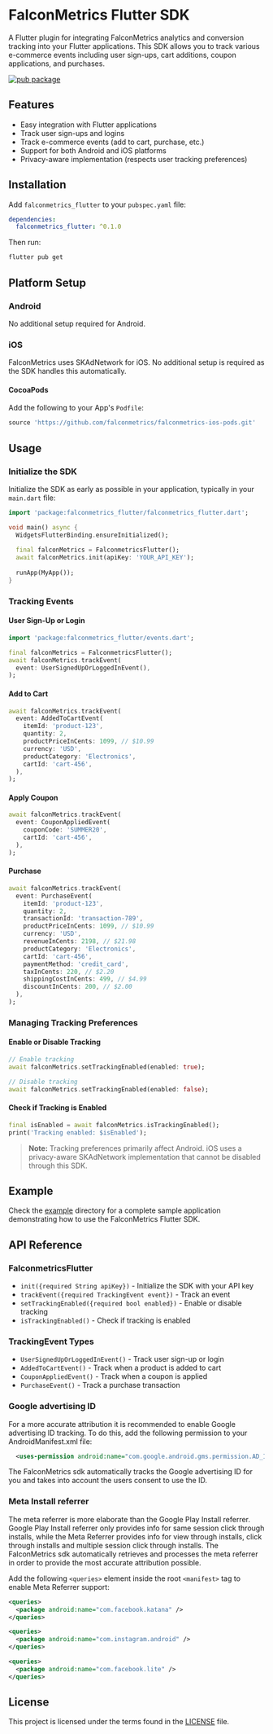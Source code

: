 # FalconMetrics Flutter SDK

A Flutter plugin for integrating FalconMetrics analytics and conversion tracking into your Flutter applications. This SDK allows you to track various e-commerce events including user sign-ups, cart additions, coupon applications, and purchases.

[![pub package](https://img.shields.io/pub/v/falconmetrics_flutter.svg)](https://pub.dev/packages/falconmetrics_flutter)

## Features

- Easy integration with Flutter applications
- Track user sign-ups and logins
- Track e-commerce events (add to cart, purchase, etc.)
- Support for both Android and iOS platforms
- Privacy-aware implementation (respects user tracking preferences)

## Installation

Add `falconmetrics_flutter` to your `pubspec.yaml` file:

```yaml
dependencies:
  falconmetrics_flutter: ^0.1.0
```

Then run:

```bash
flutter pub get
```

## Platform Setup

### Android

No additional setup required for Android.

### iOS

FalconMetrics uses SKAdNetwork for iOS. No additional setup is required as the SDK handles this automatically.

#### CocoaPods

Add the following to your App's `Podfile`:

```ruby
source 'https://github.com/falconmetrics/falconmetrics-ios-pods.git' 
```

## Usage

### Initialize the SDK

Initialize the SDK as early as possible in your application, typically in your `main.dart` file:

```dart
import 'package:falconmetrics_flutter/falconmetrics_flutter.dart';

void main() async {
  WidgetsFlutterBinding.ensureInitialized();
  
  final falconMetrics = FalconmetricsFlutter();
  await falconMetrics.init(apiKey: 'YOUR_API_KEY');
  
  runApp(MyApp());
}
```

### Tracking Events

#### User Sign-Up or Login

```dart
import 'package:falconmetrics_flutter/events.dart';

final falconMetrics = FalconmetricsFlutter();
await falconMetrics.trackEvent(
  event: UserSignedUpOrLoggedInEvent(),
);
```

#### Add to Cart

```dart
await falconMetrics.trackEvent(
  event: AddedToCartEvent(
    itemId: 'product-123',
    quantity: 2,
    productPriceInCents: 1099, // $10.99
    currency: 'USD',
    productCategory: 'Electronics',
    cartId: 'cart-456',
  ),
);
```

#### Apply Coupon

```dart
await falconMetrics.trackEvent(
  event: CouponAppliedEvent(
    couponCode: 'SUMMER20',
    cartId: 'cart-456',
  ),
);
```

#### Purchase

```dart
await falconMetrics.trackEvent(
  event: PurchaseEvent(
    itemId: 'product-123',
    quantity: 2,
    transactionId: 'transaction-789',
    productPriceInCents: 1099, // $10.99
    currency: 'USD',
    revenueInCents: 2198, // $21.98
    productCategory: 'Electronics',
    cartId: 'cart-456',
    paymentMethod: 'credit_card',
    taxInCents: 220, // $2.20
    shippingCostInCents: 499, // $4.99
    discountInCents: 200, // $2.00
  ),
);
```

### Managing Tracking Preferences

#### Enable or Disable Tracking

```dart
// Enable tracking
await falconMetrics.setTrackingEnabled(enabled: true);

// Disable tracking
await falconMetrics.setTrackingEnabled(enabled: false);
```

#### Check if Tracking is Enabled

```dart
final isEnabled = await falconMetrics.isTrackingEnabled();
print('Tracking enabled: $isEnabled');
```

> **Note:** Tracking preferences primarily affect Android. iOS uses a privacy-aware SKAdNetwork implementation that cannot be disabled through this SDK.

## Example

Check the [example](example/) directory for a complete sample application demonstrating how to use the FalconMetrics Flutter SDK.

## API Reference

### FalconmetricsFlutter

- `init({required String apiKey})` - Initialize the SDK with your API key
- `trackEvent({required TrackingEvent event})` - Track an event
- `setTrackingEnabled({required bool enabled})` - Enable or disable tracking
- `isTrackingEnabled()` - Check if tracking is enabled

### TrackingEvent Types

- `UserSignedUpOrLoggedInEvent()` - Track user sign-up or login
- `AddedToCartEvent()` - Track when a product is added to cart
- `CouponAppliedEvent()` - Track when a coupon is applied
- `PurchaseEvent()` - Track a purchase transaction

### Google advertising ID

For a more accurate attribution it is recommended to enable Google advertising ID tracking. To do this, add the following permission to your AndroidManifest.xml file: 

```xml
  <uses-permission android:name="com.google.android.gms.permission.AD_ID"/>
```

The FalconMetrics sdk automatically tracks the Google advertising ID for you and takes into account the users consent to use the ID.

### Meta Install referrer

The meta referrer is more elaborate than the Google Play Install referrer. Google Play Install referrer only provides info for same session click through installs, while the Meta Referrer provides info for view through installs, click through installs and multiple session click through installs. The FalconMetrics sdk automatically retrieves and processes the meta referrer in order to provide the most accurate attribution possible.

Add the following `<queries>` element inside the root `<manifest>` tag to enable Meta Referrer support:

```xml
<queries>
  <package android:name="com.facebook.katana" />
</queries>

<queries>
  <package android:name="com.instagram.android" />
</queries>

<queries>
  <package android:name="com.facebook.lite" />
</queries>
```

## License

This project is licensed under the terms found in the [LICENSE](LICENSE) file.
